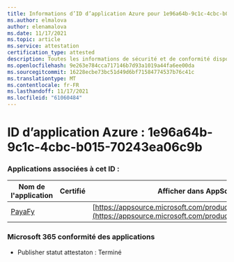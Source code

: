 ```yaml
---
title: Informations d’ID d’application Azure pour 1e96a64b-9c1c-4cbc-b015-70243ea06c9b
ms.author: elmalova
author: elenamalova
ms.date: 11/17/2021
ms.topic: article
ms.service: attestation
certification_type: attested
description: Toutes les informations de sécurité et de conformité disponibles pour 1e96a64b-9c1c-4cbc-b015-70243ea06c9b.
ms.openlocfilehash: 9e263e784cca717146b7d93a1019a44fa6ee00da
ms.sourcegitcommit: 16228ecbe73bc51d49d6bf71584774537b76c41c
ms.translationtype: MT
ms.contentlocale: fr-FR
ms.lasthandoff: 11/17/2021
ms.locfileid: "61060484"
---
```

# <a name="azure-app-id-1e96a64b-9c1c-4cbc-b015-70243ea06c9b"></a>ID d’application Azure : 1e96a64b-9c1c-4cbc-b015-70243ea06c9b


### <a name="apps-associated-with-this-id"></a>Applications associées à cet ID :
| **Nom de l'application** | **Certifié** | **Afficher dans AppSource** |
|--------------|---------------|-----------------------|
| [PayaFy](https://docs.microsoft.com/microsoft-365-app-certification/forward/WA200003397) |  | [https://appsource.microsoft.com/product/office/WA200003397](https://appsource.microsoft.com/product/office/WA200003397) |

### <a name="microsoft-365-app-compliance-status"></a>Microsoft 365 conformité des applications
- Publisher statut attestaton : Terminé

